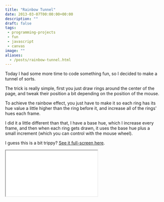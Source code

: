 ```yaml
---
title: "Rainbow Tunnel"
date: 2013-03-07T00:00:00+00:00
description: ""
draft: false
tags:
 - programming-projects
 - fun
 - javascript
 - canvas
image: ""
aliases:
  - /posts/rainbow-tunnel.html
---
```


Today I had some more time to code something fun, so I decided to make a tunnel
of sorts.

The trick is really simple, first you just draw rings around the center of the page,
and tweak their position a bit depending on the position of the mouse.

To achieve the rainbow effect, you just have to make it so each ring has its hue value
a little higher than the ring before it, and increase all of the rings' hues each frame.

I did it a little different than that, I have a base hue, which I increase every frame,
and then when each ring gets drawn, it uses the base hue plus a small increment
(which you can control with the mouse wheel).

I guess this is a bit trippy? [See it full-screen here](/projects/tunnel).

<a href="/projects/tunnel"><iframe src="/projects/tunnel/"></a>
